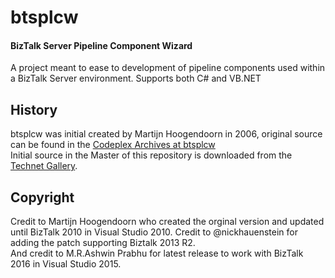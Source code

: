 # btsplcw
#### BizTalk Server Pipeline Component Wizard
A project meant to ease to development of pipeline components used within a BizTalk Server environment. Supports both C# and VB.NET

## History
btsplcw was initial created by Martijn Hoogendoorn in 2006, original source can be found in the [Codeplex Archives at btsplcw](https://archive.codeplex.com/?p=btsplcw)  
Initial source in the Master of this repository is downloaded from the [Technet Gallery](https://gallery.technet.microsoft.com/BizTalk-Server-2016Visual-33c23537).

## Copyright
Credit to Martijn Hoogendoorn who created the orginal version and updated until BizTalk 2010 in Visual Studio 2010. Credit to @nickhauenstein for adding the patch supporting Biztalk 2013 R2.  
And credit to M.R.Ashwin Prabhu for latest release to work with BizTalk 2016 in Visual Studio 2015.
